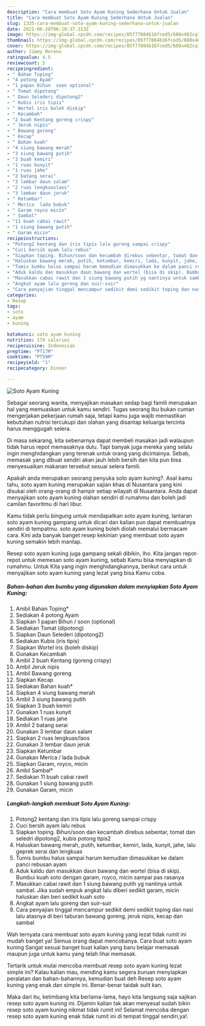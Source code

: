 ```yaml
---
description: "Cara membuat Soto Ayam Kuning Sederhana Untuk Jualan"
title: "Cara membuat Soto Ayam Kuning Sederhana Untuk Jualan"
slug: 1335-cara-membuat-soto-ayam-kuning-sederhana-untuk-jualan
date: 2021-06-26T06:10:37.313Z
image: https://img-global.cpcdn.com/recipes/05f77804b16fced5/680x482cq70/soto-ayam-kuning-foto-resep-utama.jpg
thumbnail: https://img-global.cpcdn.com/recipes/05f77804b16fced5/680x482cq70/soto-ayam-kuning-foto-resep-utama.jpg
cover: https://img-global.cpcdn.com/recipes/05f77804b16fced5/680x482cq70/soto-ayam-kuning-foto-resep-utama.jpg
author: Jimmy Moreno
ratingvalue: 4.5
reviewcount: 5
recipeingredient:
- " Bahan Toping"
- "4 potong Ayam"
- "1 papan Bihun  soon optional"
- " Tomat dipotong"
- " Daun Selederi dipotong2"
- " Kubis iris tipis"
- " Wortel iris boleh diskip"
- " Kecambah"
- "2 buah Kentang goreng crispy"
- " Jeruk nipis"
- " Bawang goreng"
- " Kecap"
- " Bahan kuah"
- "4 siung bawang merah"
- "3 siung bawang putih"
- "3 buah kemiri"
- "1 ruas kunyit"
- "1 ruas jahe"
- "2 batang serai"
- "3 lembar daun salam"
- "2 ruas lengkuaslaos"
- "3 lembar daun jeruk"
- " Ketumbar"
- " Merica  lada bubuk"
- " Garam royco micin"
- " Sambal"
- "11 buah cabai rawit"
- "1 siung bawang putih"
- " Garam micin"
recipeinstructions:
- "Potong2 kentang dan iris tipis lalu goreng sampai crispy"
- "Cuci bersih ayam lalu rebus"
- "Siapkan toping. Bihun/soon dan kecambah direbus sebentar, tomat dan seledri dipotong2, kubis potong tipis2"
- "Haluskan bawang merah, putih, ketumbar, kemiri, lada, kunyit, jahe, lalu geprek serai dan lengkuas"
- "Tumis bumbu halus sampai harum kemudian dimasukkan ke dalam panci rebusan ayam"
- "Aduk kaldu dan masukkan daun bawang dan wortel (bisa di skip). Bumbui kuah soto dengan garam, royco, micin sampai pas rasanya"
- "Masukkan cabai rawit dan 1 siung bawang putih yg nantinya untuk sambal. Jika sudah empuk angkat lalu diberi sedikit garam, micin haluskan dan beri sedikit kuah soto"
- "Angkat ayam lalu goreng dan suir-suir"
- "Cara penyajian tinggal mencampur sedikit demi sedikit toping dan nasi lalu atasnya di beri taburan bawang goreng, jeruk nipis, kecap dan sambal"
categories:
- Resep
tags:
- soto
- ayam
- kuning

katakunci: soto ayam kuning 
nutrition: 179 calories
recipecuisine: Indonesian
preptime: "PT17M"
cooktime: "PT59M"
recipeyield: "1"
recipecategory: Dinner

---
```



![Soto Ayam Kuning](https://img-global.cpcdn.com/recipes/05f77804b16fced5/680x482cq70/soto-ayam-kuning-foto-resep-utama.jpg)

Sebagai seorang wanita, menyajikan masakan sedap bagi famili merupakan hal yang memuaskan untuk kamu sendiri. Tugas seorang ibu bukan cuman mengerjakan pekerjaan rumah saja, tetapi kamu juga wajib memastikan kebutuhan nutrisi tercukupi dan olahan yang disantap keluarga tercinta harus menggugah selera.

Di masa  sekarang, kita sebenarnya dapat membeli masakan jadi walaupun tidak harus repot memasaknya dulu. Tapi banyak juga mereka yang selalu ingin menghidangkan yang terenak untuk orang yang dicintainya. Sebab, memasak yang dibuat sendiri akan jauh lebih bersih dan kita pun bisa menyesuaikan makanan tersebut sesuai selera famili. 



Apakah anda merupakan seorang penyuka soto ayam kuning?. Asal kamu tahu, soto ayam kuning merupakan sajian khas di Nusantara yang kini disukai oleh orang-orang di hampir setiap wilayah di Nusantara. Anda dapat menyajikan soto ayam kuning olahan sendiri di rumahmu dan boleh jadi camilan favoritmu di hari libur.

Kamu tidak perlu bingung untuk mendapatkan soto ayam kuning, lantaran soto ayam kuning gampang untuk dicari dan kalian pun dapat membuatnya sendiri di tempatmu. soto ayam kuning boleh diolah memalui bermacam cara. Kini ada banyak banget resep kekinian yang membuat soto ayam kuning semakin lebih mantap.

Resep soto ayam kuning juga gampang sekali dibikin, lho. Kita jangan repot-repot untuk memesan soto ayam kuning, sebab Kamu bisa menyiapkan di rumahmu. Untuk Kita yang ingin menghidangkannya, berikut cara untuk menyajikan soto ayam kuning yang lezat yang bisa Kamu coba.

<!--inarticleads1-->

##### Bahan-bahan dan bumbu yang digunakan dalam menyiapkan Soto Ayam Kuning:

1. Ambil  Bahan Toping*
1. Sediakan 4 potong Ayam
1. Siapkan 1 papan Bihun / soon (optional)
1. Sediakan  Tomat (dipotong)
1. Siapkan  Daun Selederi (dipotong2)
1. Sediakan  Kubis (iris tipis)
1. Siapkan  Wortel iris (boleh diskip)
1. Gunakan  Kecambah
1. Ambil 2 buah Kentang (goreng crispy)
1. Ambil  Jeruk nipis
1. Ambil  Bawang goreng
1. Siapkan  Kecap
1. Sediakan  Bahan kuah*
1. Siapkan 4 siung bawang merah
1. Ambil 3 siung bawang putih
1. Siapkan 3 buah kemiri
1. Gunakan 1 ruas kunyit
1. Sediakan 1 ruas jahe
1. Ambil 2 batang serai
1. Gunakan 3 lembar daun salam
1. Siapkan 2 ruas lengkuas/laos
1. Gunakan 3 lembar daun jeruk
1. Siapkan  Ketumbar
1. Gunakan  Merica / lada bubuk
1. Siapkan  Garam, royco, micin
1. Ambil  Sambal*
1. Sediakan 11 buah cabai rawit
1. Gunakan 1 siung bawang putih
1. Gunakan  Garam, micin




<!--inarticleads2-->

##### Langkah-langkah membuat Soto Ayam Kuning:

1. Potong2 kentang dan iris tipis lalu goreng sampai crispy
1. Cuci bersih ayam lalu rebus
1. Siapkan toping. Bihun/soon dan kecambah direbus sebentar, tomat dan seledri dipotong2, kubis potong tipis2
1. Haluskan bawang merah, putih, ketumbar, kemiri, lada, kunyit, jahe, lalu geprek serai dan lengkuas
1. Tumis bumbu halus sampai harum kemudian dimasukkan ke dalam panci rebusan ayam
1. Aduk kaldu dan masukkan daun bawang dan wortel (bisa di skip). Bumbui kuah soto dengan garam, royco, micin sampai pas rasanya
1. Masukkan cabai rawit dan 1 siung bawang putih yg nantinya untuk sambal. Jika sudah empuk angkat lalu diberi sedikit garam, micin haluskan dan beri sedikit kuah soto
1. Angkat ayam lalu goreng dan suir-suir
1. Cara penyajian tinggal mencampur sedikit demi sedikit toping dan nasi lalu atasnya di beri taburan bawang goreng, jeruk nipis, kecap dan sambal




Wah ternyata cara membuat soto ayam kuning yang lezat tidak rumit ini mudah banget ya! Semua orang dapat mencobanya. Cara buat soto ayam kuning Sangat sesuai banget buat kalian yang baru belajar memasak maupun juga untuk kamu yang telah lihai memasak.

Tertarik untuk mulai mencoba membuat resep soto ayam kuning lezat simple ini? Kalau kalian mau, mending kamu segera buruan menyiapkan peralatan dan bahan-bahannya, kemudian buat deh Resep soto ayam kuning yang enak dan simple ini. Benar-benar taidak sulit kan. 

Maka dari itu, ketimbang kita berlama-lama, hayo kita langsung saja sajikan resep soto ayam kuning ini. Dijamin kalian tak akan menyesal sudah bikin resep soto ayam kuning nikmat tidak rumit ini! Selamat mencoba dengan resep soto ayam kuning enak tidak rumit ini di tempat tinggal sendiri,ya!.

